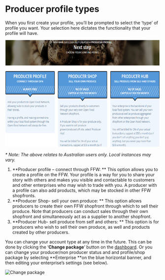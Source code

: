 # Producer profile types

When you first create your profile, you’ll be prompted to select the ‘type’ of profile you want. Your selection here dictates the functionality that your profile will have.

![](/assets/26-PoducerProfileTypes-1-Three-producer-types_old.png)

_\* Note: The above relates to Australian users only. Local instances may vary._

1. **Producer profile – connect through FFW: **
   This option allows you to create a profile on the FFW. Your profile is a way for you to share your story with others and makes you visible and contactable to customers and other enterprises who may wish to trade with you. A producer with a profile can also add products, which may be stocked in other FFW shopfronts.
2. **Producer Shop- sell your own produce: **
   This option allows producers to create their own FFW shopfront through which to sell their produce. Note that producers can conduct sales through their own shopfront and simultaneously act as a supplier to another shopfront.
3. **Producer Hub- sell produce from self and others:  **
   This option is for producers who wish to sell their own produce, as well and products created by other producers.

You can change your account type at any time in the future. This can be done by clicking the ‘**Change package**‘ button on the [dashboard](/the-dashboard.md). Or you can change your producer/non producer status and and profile/shop package by selecting **Enterprise **on the blue horizontal banner, and then editing your enterprise’s settings \(see below\).

![](https://openfoodnetwork.org/wp-content/uploads/2015/05/Change-package.png "Change package")

